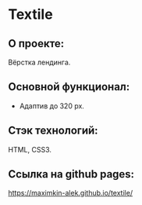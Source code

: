 # Textile

## О проекте:
Вёрстка лендинга.

## Основной функционал:
- Адаптив до 320 px.

## Стэк технологий:
HTML, CSS3.

## Ссылка на github pages:
https://maximkin-alek.github.io/textile/
